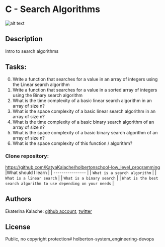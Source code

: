 # C - Search Algorithms
![alt text](http://www.kdnuggets.com/wp-content/uploads/algorithms-chalkboard.jpg)
## Description
Intro to search algorithms
## Tasks:
0. Write a function that searches for a value in an array of integers using the Linear search algorithm
1. Write a function that searches for a value in a sorted array of integers using the Binary search algorithm
2. What is the time complexity of a basic linear search algorithm in an array of size n?
3. What is the space complexity of a basic linear search algorithm in an array of size n?
4. What is the time complexity of a basic binary search algorithm of an array of size n?
5. What is the space complexity of a basic binary search algorithm of an array of size n?
6. What is the space complexity of this function / algorithm?
### __Clone repository:__
https://github.com/KatyaKalache/holbertonschool-low_level_programming
|What should I learn  |
| ---------------- |
|    `What is a search algorithm`   |
|    `What is a linear search`    |
|    `What is a binary search` |
|    `What is the best search algorithm to use depending on your needs` |

## Authors

Ekaterina Kalache: [github account](https://github.com/KatyaKalache), [twitter](https://twitter.com/KatyaKalache)

## License
Public, no copyright protection# holberton-system_engineering-devops

